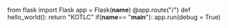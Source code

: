from flask import Flask
app = Flask(__name__)
@app.route("/")
def hello_world():
  return "KOTLC"
if(__name__== "__main__"):
  app.run(debug = True)
